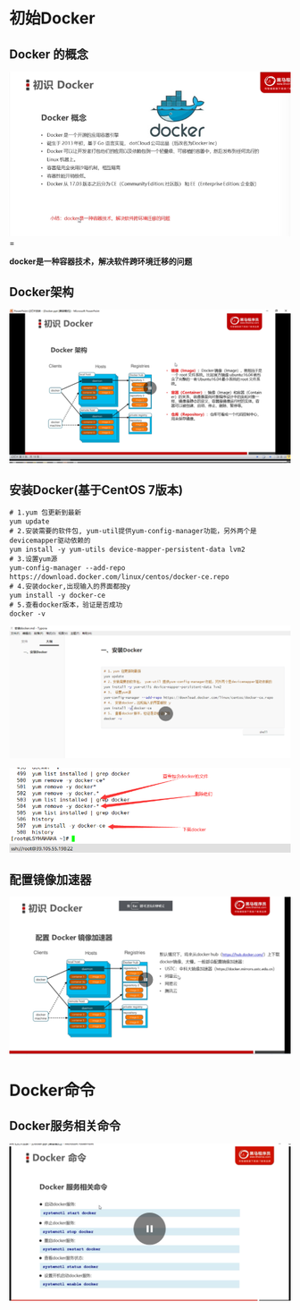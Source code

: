 # 初始Docker

## Docker 的概念

![image-20211130170344149](images/image-20211130170344149.png)=

**docker是一种容器技术，解决软件跨环境迁移的问题**



## Docker架构

![image-20211130170809630](images/image-20211130170809630.png)

## 安装Docker(基于CentOS 7版本)

```
# 1.yum 包更新到最新
yum update
# 2.安装需要的软件包, yum-util提供yum-config-manager功能，另外两个是devicemapper驱动依赖的
yum install -y yum-utils device-mapper-persistent-data lvm2
# 3.设置yum源
yum-config-manager --add-repo https://download.docker.com/linux/centos/docker-ce.repo
# 4.安装docker,出现输入的界面都按y
yum install -y docker-ce
# 5.查看docker版本，验证是否成功
docker -v
```

![image-20211130171327438](images/image-20211130171327438.png)

![image-20211130175948698](images/image-20211130175948698.png)

## 配置镜像加速器

![image-20211130180934347](images/image-20211130180934347.png)







# Docker命令

## Docker服务相关命令

![image-20211130181524637](images/image-20211130181524637.png)